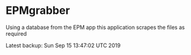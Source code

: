 # EPMgrabber
Using a database from the EPM app this application scrapes the files as required


Latest backup: Sun Sep 15 13:47:02 UTC 2019
